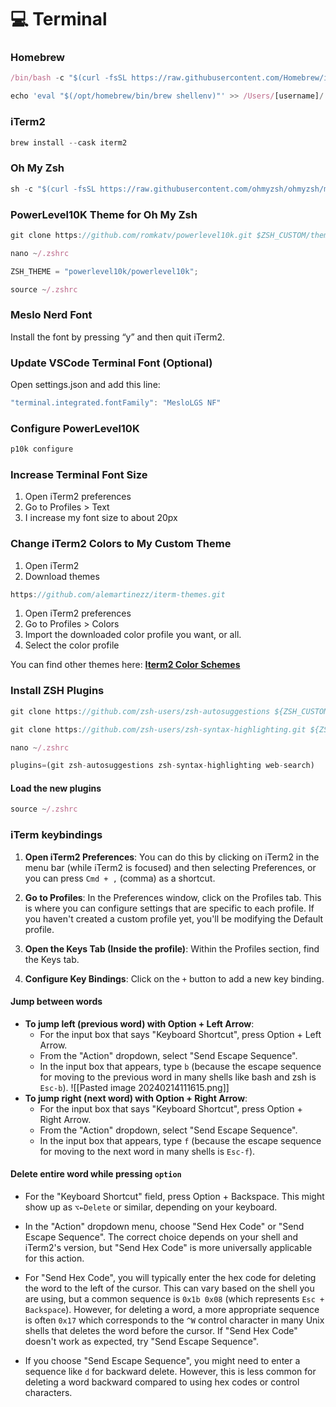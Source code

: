 # 💻 Terminal

### Homebrew

```jsx
/bin/bash -c "$(curl -fsSL https://raw.githubusercontent.com/Homebrew/install/HEAD/install.sh)"
```

```jsx
echo 'eval "$(/opt/homebrew/bin/brew shellenv)"' >> /Users/[username]/.zprofileeval "$(/opt/homebrew/bin/brew shellenv)"
```

### iTerm2

```jsx
brew install --cask iterm2
```

### Oh My Zsh

```jsx
sh -c "$(curl -fsSL https://raw.githubusercontent.com/ohmyzsh/ohmyzsh/master/tools/install.sh)"
```

### PowerLevel10K Theme for Oh My Zsh

```jsx
git clone https://github.com/romkatv/powerlevel10k.git $ZSH_CUSTOM/themes/powerlevel10k
```

```jsx
nano ~/.zshrc
```

```jsx
ZSH_THEME = "powerlevel10k/powerlevel10k";
```

```jsx
source ~/.zshrc
```

### Meslo Nerd Font

Install the font by pressing “y” and then quit iTerm2.

### Update VSCode Terminal Font (Optional)

Open settings.json and add this line:

```jsx
"terminal.integrated.fontFamily": "MesloLGS NF"
```

### Configure PowerLevel10K

```jsx
p10k configure
```

### Increase Terminal Font Size

1. Open iTerm2 preferences
2. Go to Profiles > Text
3. I increase my font size to about 20px

### Change iTerm2 Colors to My Custom Theme

1. Open iTerm2
2. Download themes

```jsx
https://github.com/alemartinezz/iterm-themes.git
```

1. Open iTerm2 preferences
2. Go to Profiles > Colors
3. Import the downloaded color profile you want, or all.
4. Select the color profile

You can find other themes here: **[Iterm2 Color Schemes](https://iterm2colorschemes.com/)**

### Install ZSH Plugins

```jsx
git clone https://github.com/zsh-users/zsh-autosuggestions ${ZSH_CUSTOM:-~/.oh-my-zsh/custom}/plugins/zsh-autosuggestions
```

```jsx
git clone https://github.com/zsh-users/zsh-syntax-highlighting.git ${ZSH_CUSTOM:-~/.oh-my-zsh/custom}/plugins/zsh-syntax-highlighting
```

```jsx
nano ~/.zshrc
```

```jsx
plugins=(git zsh-autosuggestions zsh-syntax-highlighting web-search)
```

#### Load the new plugins

```jsx
source ~/.zshrc
```

### iTerm keybindings

1. **Open iTerm2 Preferences**: You can do this by clicking on iTerm2 in the menu bar (while iTerm2 is focused) and then selecting Preferences, or you can press `Cmd + ,` (comma) as a shortcut.

2. **Go to Profiles**: In the Preferences window, click on the Profiles tab. This is where you can configure settings that are specific to each profile. If you haven't created a custom profile yet, you'll be modifying the Default profile.

3. **Open the Keys Tab (Inside the profile)**: Within the Profiles section, find the Keys tab.

4. **Configure Key Bindings**: Click on the `+` button to add a new key binding.

#### Jump between words

- **To jump left (previous word) with Option + Left Arrow**:
  - For the input box that says "Keyboard Shortcut", press Option + Left Arrow.
  - From the "Action" dropdown, select "Send Escape Sequence".
  - In the input box that appears, type `b` (because the escape sequence for moving to the previous word in many shells like bash and zsh is `Esc-b`).
    ![[Pasted image 20240214111615.png]]
- **To jump right (next word) with Option + Right Arrow**:
  - For the input box that says "Keyboard Shortcut", press Option + Right Arrow.
  - From the "Action" dropdown, select "Send Escape Sequence".
  - In the input box that appears, type `f` (because the escape sequence for moving to the next word in many shells is `Esc-f`).

#### Delete entire word while pressing `option`

- For the "Keyboard Shortcut" field, press Option + Backspace. This might show up as `⌥←Delete` or similar, depending on your keyboard.

- In the "Action" dropdown menu, choose "Send Hex Code" or "Send Escape Sequence". The correct choice depends on your shell and iTerm2's version, but "Send Hex Code" is more universally applicable for this action.

- For "Send Hex Code", you will typically enter the hex code for deleting the word to the left of the cursor. This can vary based on the shell you are using, but a common sequence is `0x1b 0x08` (which represents `Esc + Backspace`). However, for deleting a word, a more appropriate sequence is often `0x17` which corresponds to the `^W` control character in many Unix shells that deletes the word before the cursor. If "Send Hex Code" doesn't work as expected, try "Send Escape Sequence".

- If you choose "Send Escape Sequence", you might need to enter a sequence like `d` for backward delete. However, this is less common for deleting a word backward compared to using hex codes or control characters.
